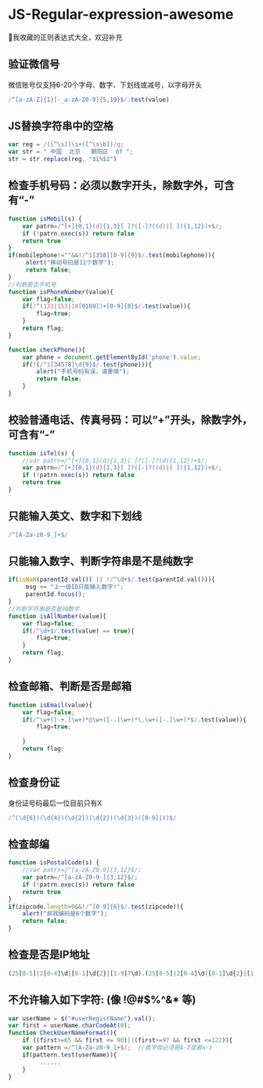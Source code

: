 # JS-Regular-expression-awesome
:page_facing_up:我收藏的正则表达式大全，欢迎补充

## 验证微信号
微信账号仅支持6-20个字母、数字、下划线或减号，以字母开头
```js
/^[a-zA-Z]{1}[-_a-zA-Z0-9]{5,19}$/.test(value)
```

## JS替换字符串中的空格
```js
var reg = /([^\s])\s+([^\s\b])/g;
var str = " 中国  北京   朝阳区  df "; 
str = str.replace(reg, "$1%$2")
```

## 检查手机号码：必须以数字开头，除数字外，可含有“-”
```js
function isMobil(s) { 
    var patrn=/^[+]{0,1}(d){1,3}[ ]?([-]?((d)|[ ]){1,12})+$/;
    if (!patrn.exec(s)) return false
    return true
} 
if(mobilephone!=""&&!/^1[358][0-9]{9}$/.test(mobilephone)){
     alert("移动号码是11个数字");
     return false;
}
//判断是否手机号
function isPhoneNumber(value){
    var flag=false;    
    if(/^(133|153|18[0169])+[0-9]{8}$/.test(value)){
        flag=true;
    }
    return flag;
}

function checkPhone(){ 
    var phone = document.getElementById('phone').value;
    if(!(/^1[34578]\d{9}$/.test(phone))){ 
        alert("手机号码有误，请重填");  
        return false; 
    } 
}
```

## 校验普通电话、传真号码：可以“+”开头，除数字外，可含有“-” 
```js
function isTel(s) { 
    //var patrn=/^[+]{0,1}(d){1,3}[ ]?([-]?(d){1,12})+$/;
    var patrn=/^[+]{0,1}(d){1,3}[ ]?([-]?((d)|[ ]){1,12})+$/;
    if (!patrn.exec(s)) return false
    return true
}
```

## 只能输入英文、数字和下划线
```js
/^[A-Za-z0-9_]+$/
```

## 只能输入数字、判断字符串是不是纯数字
```js
if(isNaN(parentId.val()) || !/^\d+$/.test(parentId.val())){
     msg += "上一级ID只能输入数字!";
     parentId.focus();
}
//判断字符串是否是纯数字
function isAllNumber(value){
    var flag=false;
    if(/^\d+$/.test(value) == true){
        flag=true;
    }
    return flag;
}
```

## 检查邮箱、判断是否是邮箱
```js
function isEmail(value){
    var flag=false;    
    if(/^\w+([-+.]\w+)*@\w+([-.]\w+)*\.\w+([-.]\w+)*$/.test(value)){
        flag=true;
        
    }
    return flag;
}
```

## 检查身份证
身份证号码最后一位目前只有X
```js
/^(\d{6})(\d{4})(\d{2})(\d{2})(\d{3})([0-9]|X)$/
```

## 检查邮编
```js
function isPostalCode(s) { 
    //var patrn=/^[a-zA-Z0-9]{3,12}$/; 
    var patrn=/^[a-zA-Z0-9 ]{3,12}$/; 
    if (!patrn.exec(s)) return false 
    return true 
} 
if(zipcode.length>0&&!/^[0-9]{6}$/.test(zipcode)){
    alert("邮政编码是6个数字");
    return false;
}
```

## 检查是否是IP地址
```js
(25[0-5]|2[0-4]\d|[0-1]\d{2}|[1-9]?\d).(25[0-5]|2[0-4]\d|[0-1]\d{2}|[1-9]?\d).(25[0-5]|2[0-4]\d|[0-1]\d{2}|[1-9]?\d).(25[0-5]|2[0-4]\d|[0-1]\d{2}|[1-9]?\d)
```

## 不允许输入如下字符: (像 !@#$%^&* 等)
```js
var userName = $("#userRegistName").val(); 
var first = userName.charCodeAt(0); 
function CheckUserNameFormat(){
    if ((first>=65 && first <= 90)||(first>=97 && first <=122)){
    var pattern =/^[A-Za-z0-9_]+$/;  //首字母必须是A-Z或者a-z
    if(pattern.test(userName)){ 
         ......
    }
} 
```
